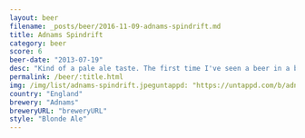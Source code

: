 ```yaml
---
layout: beer
filename: _posts/beer/2016-11-09-adnams-spindrift.md
title: Adnams Spindrift
category: beer
score: 6
beer-date: "2013-07-19"
desc: "Kind of a pale ale taste. The first time I've seen a beer in a blue bottle"
permalink: /beer/:title.html
img: /img/list/adnams-spindrift.jpeguntappd: "https://untappd.com/b/adnams-spindrift/6198"
country: "England"
brewery: "Adnams"
breweryURL: "breweryURL"
style: "Blonde Ale"
---
```

